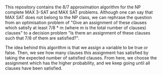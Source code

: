 This repository contains the 8/7 approximation algorithm for the NP complete MAX 3-SAT and MAX SAT problems. Although one can say that MAX SAT does
not belong to the NP class, we can rephrase the question from an optimisation problem of "Give an assignment of these clauses which satisfy at least 7/8 * m
(where m is the total number of clauses) clauses" to a decision problem "Is there an assignment of these clauses such that 7/8 of them are satisfied?".

The idea behind this algorithm is that we assign a variable to be true or false. Then, we see how many clauses this assignment has satisfied by taking the
expected number of satisfied clauses. From here, we choose the assignment which has the higher probability, and we keep going until all clauses have been
satisfied.
